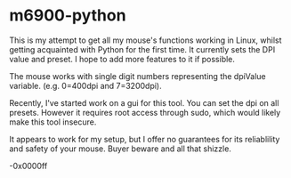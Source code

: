 # m6900-python

This is my attempt to get all my mouse's functions working in Linux, whilst getting acquainted with Python for the first time.
It currently sets the DPI value and preset. I hope to add more features to it if possible.

The mouse works with single digit numbers representing the dpiValue variable. (e.g. 0=400dpi and 7=3200dpi).

Recently, I've started work on a gui for this tool. You can set the dpi on all presets. However it requires root access through sudo, which would likely make this tool insecure.

It appears to work for my setup, but I offer no guarantees for its reliablility and safety of your mouse. Buyer beware and all that shizzle.

-0x0000ff
 
